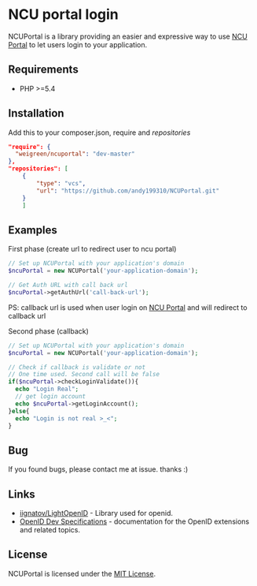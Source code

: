# NCU portal login

NCUPortal is a library providing an easier and expressive way to use [NCU Portal](https://portal.ncu.edu.tw) to let users login to your application.

## Requirements

- PHP >=5.4

## Installation
Add this to your composer.json, require and *repositories*

```json
"require": {
  "weigreen/ncuportal": "dev-master"
},
"repositories": [
	{
		"type": "vcs",
		"url": "https://github.com/andy199310/NCUPortal.git"
	}
	]
```

## Examples

First phase (create url to redirect user to ncu portal)
```php
// Set up NCUPortal with your application's domain
$ncuPortal = new NCUPortal('your-application-domain');

// Get Auth URL with call back url
$ncuPortal->getAuthUrl('call-back-url');

```
PS: callback url is used when user login on [NCU Portal](https://portal.ncu.edu.tw) and will redirect to callback url

Second phase (callback)
```php
// Set up NCUPortal with your application's domain
$ncuPortal = new NCUPortal('your-application-domain');

// Check if callback is validate or not
// One time used. Second call will be false
if($ncuPortal->checkLoginValidate()){
  echo "Login Real";
  // get login account
  echo $ncuPortal->getLoginAccount();
}else{
  echo "Login is not real >_<";
}

```

## Bug

If you found bugs, please contact me at issue. thanks :)

## Links

* [iignatov/LightOpenID](https://github.com/iignatov/LightOpenID) -
  Library used for openid.
* [OpenID Dev Specifications](http://openid.net/developers/specs/) -
  documentation for the OpenID extensions and related topics.

## License

NCUPortal is licensed under the [MIT License](http://opensource.org/licenses/MIT).
